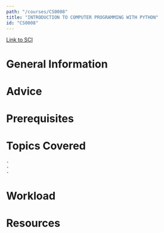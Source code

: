```yaml
---
path: "/courses/CS0008"
title: "INTRODUCTION TO COMPUTER PROGRAMMING WITH PYTHON"
id: "CS0008"
---
```

[Link to SCI]("http://courses.sci.pitt.edu/courses/courses/view/CS-0008")

# General Information

# Advice


# Prerequisites
<!-- PREREQ_REPLACEMENT (Do not remove) -->

<!-- END PREREQ_REPLACEMENT (Do not remove) -->
# Topics Covered
	- 
	-
	-
# Workload

<!-- TESTIMONIALS
# Testimonials
This gets replaced with Gatsby, its
data comes from Google Sheets for easier
editing!
-->

# Resources
